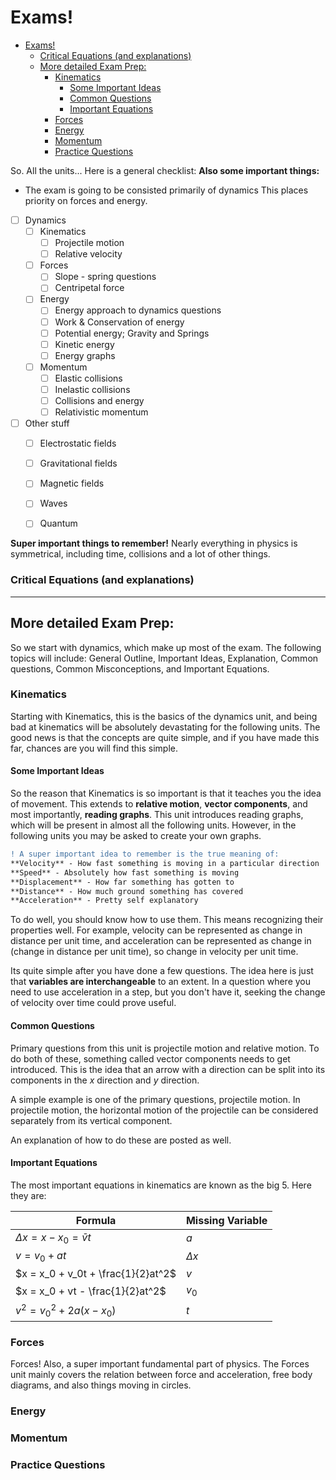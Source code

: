 # Exams!

- [Exams!](#exams)
    - [Critical Equations (and explanations)](#critical-equations-and-explanations)
  - [More detailed Exam Prep:](#more-detailed-exam-prep)
    - [Kinematics](#kinematics)
      - [Some Important Ideas](#some-important-ideas)
      - [Common Questions](#common-questions)
      - [Important Equations](#important-equations)
    - [Forces](#forces)
    - [Energy](#energy)
    - [Momentum](#momentum)
    - [Practice Questions](#practice-questions)


So. All the units... Here is a general checklist:
**Also some important things:**
- The exam is going to be consisted primarily of dynamics
  This places priority on forces and energy.
* [ ] Dynamics
  * [ ] Kinematics
    * [ ] Projectile motion
    * [ ] Relative velocity
  * [ ] Forces
    * [ ] Slope - spring questions
    * [ ] Centripetal force
  * [ ] Energy
    * [ ] Energy approach to dynamics questions
    * [ ] Work & Conservation of energy
    * [ ] Potential energy; Gravity and Springs
    * [ ] Kinetic energy
    * [ ] Energy graphs
  * [ ] Momentum
    * [ ] Elastic collisions
    * [ ] Inelastic collisions
    * [ ] Collisions and energy
    * [ ] Relativistic momentum
* [ ] Other stuff
  * [ ] Electrostatic fields
  * [ ] Gravitational fields
  * [ ] Magnetic fields
  * [ ] Waves
  * [ ] Quantum


**Super important things to remember!**
Nearly everything in physics is symmetrical, including time, collisions and a lot of other things. 


### Critical Equations (and explanations)

---

## More detailed Exam Prep:
So we start with dynamics, which make up most of the exam.
The following topics will include: General Outline, Important Ideas, Explanation, Common questions, Common Misconceptions, and Important Equations.

### Kinematics

Starting with Kinematics, this is the basics of the dynamics unit, and being bad at kinematics will be absolutely devastating for the following units. The good news is that the concepts are quite simple, and if you have made this far, chances are you will find this simple.




#### Some Important Ideas

So the reason that Kinematics is so important is that it teaches you the idea of movement.
This extends to **relative motion**, **vector components**, and most importantly, **reading graphs**.
This unit introduces reading graphs, which will be present in almost all the following units. However, in the following units you may be asked to create your own graphs.
```diff
! A super important idea to remember is the true meaning of:
**Velocity** - How fast something is moving in a particular direction
**Speed** - Absolutely how fast something is moving
**Displacement** - How far something has gotten to
**Distance** - How much ground something has covered
**Acceleration** - Pretty self explanatory
```
To do well, you should know how to use them. This means recognizing their properties well. For example, velocity can be represented as change in distance per unit time, and acceleration can be represented as change in (change in distance per unit time), so change in velocity per unit time.

Its quite simple after you have done a few questions. The idea here is just that **variables are interchangeable** to an extent. In a question where you need to use acceleration in a step, but you don't have it, seeking the change of velocity over time could prove useful.

#### Common Questions
Primary questions from this unit is projectile motion and relative motion.
To do both of these, something called vector components needs to get introduced. This is the idea that an arrow with a direction can be split into its components in the $x$ direction and $y$ direction.

A simple example is one of the primary questions, projectile motion. In projectile motion, the horizontal motion of the projectile can be considered separately from its vertical component.

An explanation of how to do these are posted as well.

#### Important Equations

The most important equations in kinematics are known as the big 5. 
Here they are:

| Formula                              | Missing Variable |
|--------------------------------------|------------------|
| $\Delta{x} = x - x_0 = \bar{v}t$     | $a$              |
| $v = v_0 + at$                        | $\Delta{x}$      |
| $x = x_0 + v_0t + \frac{1}{2}at^2$   | $v$              |
| $x = x_0 + vt - \frac{1}{2}at^2$     | $v_0$            |
| $v^2 = v_0^2 + 2a(x - x_0)$          | $t$              |







### Forces

Forces! Also, a super important fundamental part of physics. The Forces unit mainly covers the relation between force and acceleration, free body diagrams, and also things moving in circles.




### Energy

### Momentum



### Practice Questions